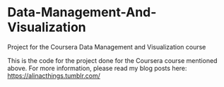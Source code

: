 # Data-Management-And-Visualization
Project for the Coursera Data Management and Visualization course


This is the code for the project done for the Coursera course mentioned above. For more information, please read my blog posts here:
https://alinacthings.tumblr.com/
